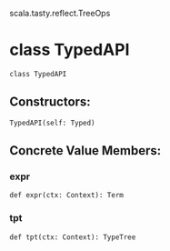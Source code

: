 scala.tasty.reflect.TreeOps
# class TypedAPI

<pre><code class="language-scala" >class TypedAPI</pre></code>
## Constructors:
<pre><code class="language-scala" >TypedAPI(self: Typed)</pre></code>

## Concrete Value Members:
### expr
<pre><code class="language-scala" >def expr(ctx: Context): Term</pre></code>

### tpt
<pre><code class="language-scala" >def tpt(ctx: Context): TypeTree</pre></code>

